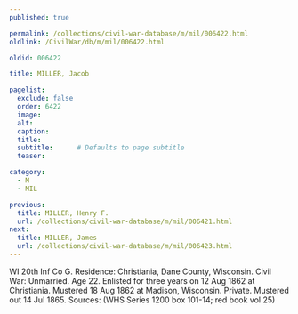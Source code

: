 ```yaml
---
published: true

permalink: /collections/civil-war-database/m/mil/006422.html
oldlink: /CivilWar/db/m/mil/006422.html

oldid: 006422

title: MILLER, Jacob

pagelist:
  exclude: false
  order: 6422
  image: 
  alt:
  caption:
  title:
  subtitle:      # Defaults to page subtitle
  teaser:

category: 
  - M 
  - MIL

previous:
  title: MILLER, Henry F.
  url: /collections/civil-war-database/m/mil/006421.html  
next:
  title: MILLER, James
  url: /collections/civil-war-database/m/mil/006423.html   
---
```

WI 20th Inf Co G. Residence: Christiania, Dane County, Wisconsin. Civil War: Unmarried. Age 22. Enlisted for three years on 12 Aug 1862 at Christiania. Mustered 18 Aug 1862 at Madison, Wisconsin. Private. Mustered out 14 Jul 1865. Sources: (WHS Series 1200 box 101-14; red book vol 25)